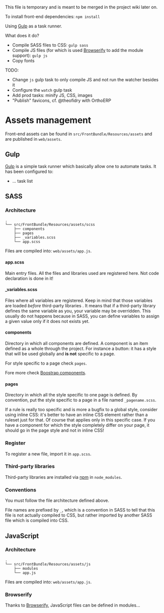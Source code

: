 This file is temporary and is meant to be merged in the project wiki later on.

To install front-end dependencies: `npm install`

Using [Gulp](http://gulpjs.com/) as a task runner.

What does it do?

* Compile SASS files to CSS: `gulp sass`
* Compile JS files (for which is used [Browserify](http://browserify.org/) to add the module support): `gulp js`
* Copy fonts

TODO:
* Change `js` gulp task to only compile JS and not run the watcher besides it
* Configure the `watch` gulp task
* Add prod tasks: minify JS, CSS, images
* "Publish" favicons, cf. @theofidry with OrthoERP


# Assets management

Front-end assets can be found in `src/FrontBundle/Resources/assets` and are published in `web/assets`.

## Gulp

[Gulp](http://gulpjs.com/) is a simple task runner which basically allow one to automate tasks. It has been
configured to:
* ... task list

## SASS

### Architecture

```
.
└── src/FrontBundle/Resources/assets/scss
    ├── components
    ├── pages
    ├── _variables.scss
    └── app.scss
```

Files are compiled into: `web/assets/app.js`.

#### app.scss

Main entry files. All the files and libraries used are registered here. Not code declaration is done in it!

#### _variables.scss

Files where all variables are registered. Keep in mind that those variables are loaded *before* third-party libraries
. It means that if a third-party library defines the same variable as you, your variable may be overridden. This
usually do not happens because in SASS, you can define variables to assign a given value only if it does not exists
yet.

#### components

Directory in which all components are defined. A component is an item defined as a whole through the project. For
instance a button: it has a style that will be used globally and **is not** specific to a page.

For style specific to a page check `pages`.

Fore more check [Boostrap components](http://getbootstrap.com/components/).

#### pages

Directory in which all the style specific to one page is defined. By convention, put the style specific to a page in
a file named `_pagename.scss`.

If a rule is really too specific and is more a bugfix to a global style, consider using inline CSS: it's better to
have an inline CSS element rather than a ruleset just for that. Of course that applies only in this specific case. If
 you have a component for which the style completely differ on your page, it should go in the page style and not in
 inline CSS!

### Register

To register a new file, import it in `app.scss`.

### Third-party libraries

Third-party libraries are installed via [npm](https://www.npmjs.com/) in `node_modules`.

### Conventions

You must follow the file architecture defined above.

File names are prefixed by `_`, which is a convention in SASS to tell that this file is not actually compiled to CSS,
 but rather imported by another SASS file which is compiled into
  CSS.

## JavaScript

### Architecture

```
.
└── src/FrontBundle/Resources/assets/js
    ├── modules
    └── app.js
```

Files are compiled into: `web/assets/app.js`.

### Browserify

Thanks to [Browserify](http://browserify.org/), JavaScript files can be defined in modules...
